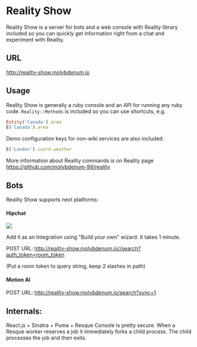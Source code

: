Reality Show
=========

Reality Show is a server for bots and a web console with Reality library included so you can quickly get information right from a chat and experiment with Reality.

## URL

http://reality-show.molybdenum.io


## Usage
Reality Show is generally a ruby console and an API for running any ruby code.
`Reality::Methods` is included so you can use shortcuts, e.g.

```ruby
Entity('Canada').area
E('Canada').area
```

Demo configuration keys for non-wiki services are also included.  
 
```ruby
E('London').coord.weather
``` 

More information about Reality commands is on Reality page https://github.com/molybdenum-99/reality

## Bots
Reality Show supports next platforms:

#### Hipchat
![](https://www.dropbox.com/s/p9ji4w7o4fde3jr/Screenshot%202016-06-27%2017.32.59.png?raw=1)

Add it as an Integration using "Build your own" wizard. It takes 1 minute.

POST URL: http://reality-show.molybdenum.io//search?auth_token=room_token

(Put a room token to query string, keep 2 slashes in path)

#### Motion AI
POST URL: http://reality-show.molybdenum.io/search?sync=1

## Internals:

React.js + Sinatra + Puma + Resque
Console is pretty secure. When a Resque worker reserves a job it immediately forks a child process. The child processes the job and then exits.
